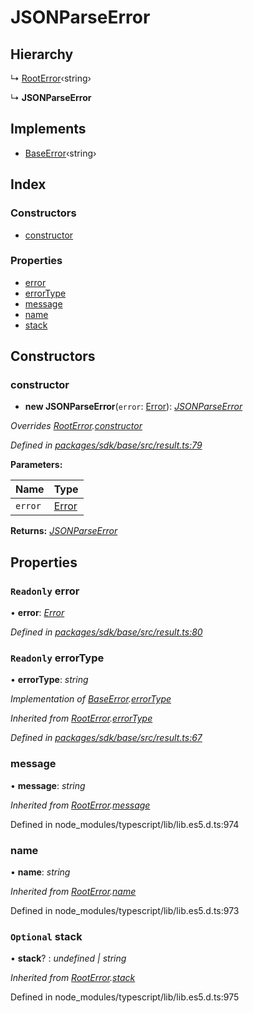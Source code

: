 # JSONParseError

## Hierarchy

↳ [RootError]()‹string›

↳ **JSONParseError**

## Implements

* [BaseError]()‹string›

## Index

### Constructors

* [constructor]()

### Properties

* [error]()
* [errorType]()
* [message]()
* [name]()
* [stack]()

## Constructors

### constructor

+ **new JSONParseError**\(`error`: [Error]()\): [_JSONParseError_]()

_Overrides_ [_RootError_]()_._[_constructor_]()

_Defined in_ [_packages/sdk/base/src/result.ts:79_](https://github.com/celo-org/celo-monorepo/blob/master/packages/sdk/base/src/result.ts#L79)

**Parameters:**

| Name | Type |
| :--- | :--- |
| `error` | [Error]() |

**Returns:** [_JSONParseError_]()

## Properties

### `Readonly` error

• **error**: [_Error_]()

_Defined in_ [_packages/sdk/base/src/result.ts:80_](https://github.com/celo-org/celo-monorepo/blob/master/packages/sdk/base/src/result.ts#L80)

### `Readonly` errorType

• **errorType**: _string_

_Implementation of_ [_BaseError_]()_._[_errorType_]()

_Inherited from_ [_RootError_]()_._[_errorType_]()

_Defined in_ [_packages/sdk/base/src/result.ts:67_](https://github.com/celo-org/celo-monorepo/blob/master/packages/sdk/base/src/result.ts#L67)

### message

• **message**: _string_

_Inherited from_ [_RootError_]()_._[_message_]()

Defined in node\_modules/typescript/lib/lib.es5.d.ts:974

### name

• **name**: _string_

_Inherited from_ [_RootError_]()_._[_name_]()

Defined in node\_modules/typescript/lib/lib.es5.d.ts:973

### `Optional` stack

• **stack**? : _undefined \| string_

_Inherited from_ [_RootError_]()_._[_stack_]()

Defined in node\_modules/typescript/lib/lib.es5.d.ts:975

